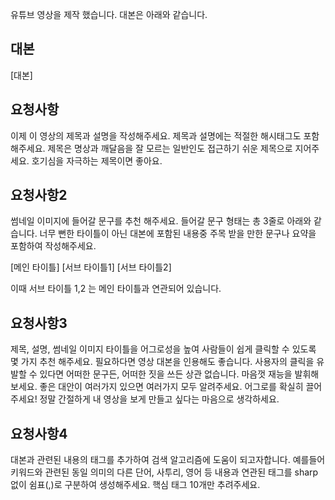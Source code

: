 유튜브 영상을 제작 했습니다. 대본은 아래와 같습니다.

## 대본

[대본]

## 요청사항

이제 이 영상의 제목과 설명을 작성해주세요. 제목과 설명에는 적절한 해시태그도 포함 해주세요.
제목은 명상과 깨달음을 잘 모르는 일반인도 접근하기 쉬운 제목으로 지어주세요. 호기심을 자극하는 제목이면 좋아요.

## 요청사항2

썸네일 이미지에 들어갈 문구를 추천 해주세요. 들어갈 문구 형태는 총 3줄로 아래와 같습니다.
너무 뻔한 타이틀이 아닌 대본에 포함된 내용중 주목 받을 만한 문구나 요약을 포함하여 작성해주세요.

[메인 타이틀]
[서브 타이틀1]
[서브 타이틀2]

이때 서브 타이틀 1,2 는 메인 타이틀과 연관되어 있습니다.

## 요청사항3

제목, 설명, 썸네일 이미지 타이틀을 어그로성을 높여 사람들이 쉽게 클릭할 수 있도록 몇 가지 추천 해주세요. 필요하다면 영상 대본을 인용해도 좋습니다. 사용자의 클릭을 유발할 수 있다면 어떠한 문구든, 어떠한 짓을 쓰든 상관 없습니다. 마음껏 재능을 발휘해보세요.
좋은 대안이 여러가지 있으면 여러가지 모두 알려주세요. 어그로를 확실히 끌어주세요! 정말 간절하게 내 영상을 보게 만들고 싶다는 마음으로 생각하세요.

## 요청사항4

대본과 관련된 내용의 태그를 추가하여 검색 알고리즘에 도움이 되고자합니다. 예를들어 키워드와 관련된 동일 의미의 다른 단어, 사투리, 영어 등 내용과 연관된 태그를 sharp 없이 쉼표(,)로 구분하여 생성해주세요. 핵심 태그 10개만 추려주세요.